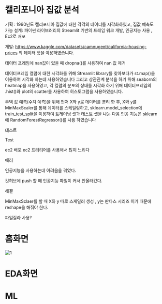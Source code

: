 # 캘리포니아 집값 분석

기획 : 1990년도 캘리포니아 집값에 대한 각각의 데이터를 시각화하였고, 집값 예측도 가능
설계: 파이썬 라이브러리의 Streamlit 기반의 프레임 워크 개발, 인공지능 사용 , Ec2로 배포


개발:  https://www.kaggle.com/datasets/camnugent/california-housing-prices 의 데이터 셋을 이용하였습니다.

데이터 프레임에 nan값이 있을 때 dropna()를 사용하여 nan 값 제거 

데이터프레임 컬럼에 대한 시각화를 위해 Streamlit library를 찾아보다가 st.map()을 이용하여 시각화 하는데 사용하였습니다 
그리고 상관관계 분석을 하기 위해 seaborn의 heatmap을 사용하였고, 각 컬럼의 분포의 상태를 시각화 하기 위해 데이터프레임의 .hist()와 plot의 scatter를 사용하여 히스토그램을 사용하였습니다.

주택 값 예측(수치 예측)을 위해 먼저 X와 y로 데이터를 분리 한 후, X와 y를 MinMaxScaler를 통해 데이터를 스케일링하고,
sklearn.model_selection에 train_test_split을 이용하여 트레이닝 셋과 테스트 셋을 나눈 다음 인공 지능은 sklearn에 RandomForestRegressor()를 사용 하였습니다 

테스트

Test 

ec2 배포
ec2 프리티어를 사용해서 많이 느리다



에러

인공지능을 사용하는데 어려움을 겪었다.

깃허브에 push 할 때 인공지능 파일이 커서 안올라갔다.


해결 

MinMaxSclaer를 할 때 X와 y 따로 스케일러 생성 , y는 판다스 시리즈 이기 때문에 reshape을 해줘야 한다.

파일질라 사용?



# 홈화면
![1](https://user-images.githubusercontent.com/96038772/161668858-f847bcba-3e39-492d-8861-8758a663d479.png)

# EDA화면

# ML

